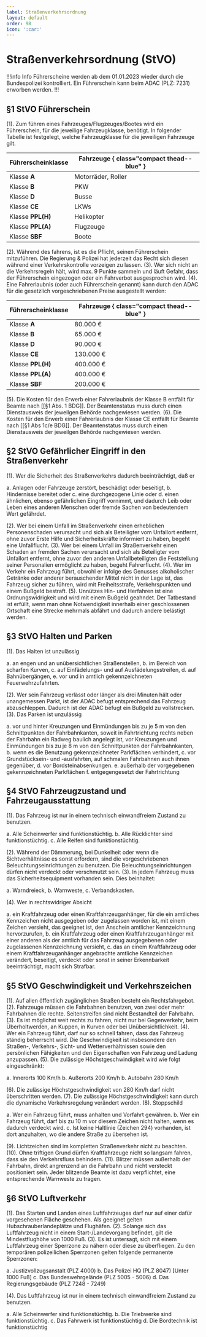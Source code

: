 ```yaml
---
label: Straßenverkehrsordnung
layout: default
order: 98
icon: ':car:'
---
```


# Straßenverkehrsordnung (StVO)

!!!info Info
Führerscheine werden ab dem 01.01.2023 wieder durch die Bundespolizei kontrolliert. Ein Führerschein kann beim ADAC (PLZ: 7231) erworben werden.
!!!

## §1 StVO Führerschein

(1). Zum führen eines Fahrzeuges/Flugzeuges/Bootes wird ein Führerschein, für die jeweilige Fahrzeugklasse, benötigt. In folgender Tabelle ist festgelegt, welche Fahrzeugklasse für die jeweiligen Fahrzeuge gilt.

Führerscheinklasse | Fahrzeuge  { class="compact thead--blue" }
-------------------|-------------------------------------------
Klasse **A**       | Motorräder, Roller
Klasse **B**       | PKW
Klasse **D**       | Busse
Klasse **CE**      | LKWs
Klasse **PPL(H)**  | Helikopter
Klasse **PPL(A)**  | Flugzeuge
Klasse **SBF**     | Boote

(2). Während des fahrens, ist es die Pflicht, seinen Führerschein mitzuführen. Die Regierung & Polizei hat jederzeit das Recht sich diesen während einer Verkehrskontrolle vorzeigen zu lassen.
(3). Wer sich nicht an die Verkehrsregeln hält, wird max. 9 Punkte sammeln und läuft Gefahr, dass der Führerschein eingezogen oder ein Fahrverbot ausgesprochen wird.
(4). Eine Fahrerlaubnis (oder auch Führerschein genannt) kann durch den ADAC für die gesetzlich vorgeschriebenen Preise ausgestellt werden:

Führerscheinklasse | Fahrzeuge  { class="compact thead--blue" }
-------------------|-------------------------------------------
Klasse **A**       | 80.000 €
Klasse **B**       | 65.000 €
Klasse **D**       | 90.000 €
Klasse **CE**      | 130.000 €
Klasse **PPL(H)**  | 400.000 €
Klasse **PPL(A)**  | 400.000 €
Klasse **SBF**     | 200.000 €

(5). Die Kosten für den Erwerb einer Fahrerlaubnis der Klasse B entfällt für Beamte nach [[§1 Abs. 1 BDG]]. Der Beamtenstatus muss durch einen Dienstausweis der jeweilgen Behörde nachgewiesen werden.
(6). Die Kosten für den Erwerb einer Fahrerlaubnis der Klasse CE entfällt für Beamte nach [[§1 Abs 1c/e BDG]]. Der Beamtenstatus muss durch einen Dienstausweis der jeweilgen Behörde nachgewiesen werden.

## §2 StVO Gefährlicher Eingriff in den Straßenverkehr
(1). Wer die Sicherheit des Straßenverkehrs dadurch beeinträchtigt, daß er 

a. Anlagen oder Fahrzeuge zerstört, beschädigt oder beseitigt, 
b. Hindernisse bereitet oder 
c. eine durchgezogene Linie oder
d. einen ähnlichen, ebenso gefährlichen Eingriff vornimmt, und dadurch Leib oder Leben eines anderen Menschen oder fremde Sachen von bedeutendem Wert gefährdet.

(2). Wer bei einem Unfall im Straßenverkehr einen erheblichen Personenschaden verursacht und sich als Beteiligter vom Unfallort entfernt, ohne zuvor Erste Hilfe und Sicherheitskräfte informiert zu haben, begeht eine Unfallflucht.
(3). Wer bei einem Unfall im Straßenverkehr einen Schaden an fremden Sachen verursacht und sich als Beteiligter vom Unfallort entfernt, ohne zuvor den anderen Unfallbeteiligten die Feststellung seiner Personalien ermöglicht zu haben, begeht Fahrerflucht.
(4). Wer im Verkehr ein Fahrzeug führt, obwohl er infolge des Genusses alkoholischer Getränke oder anderer berauschender Mittel nicht in der Lage ist, das Fahrzeug sicher zu führen, wird mit Freiheitsstrafe, Verkehrspunkten und einem Bußgeld bestraft.
(5). Unnützes Hin- und Herfahren ist eine Ordnungswidrigkeit und wird mit einem Bußgeld geahndet. Der Tatbestand ist erfüllt, wenn man ohne Notwendigkeit innerhalb einer geschlossenen Ortschaft eine Strecke mehrmals abfährt und dadurch andere belästigt werden.

## §3 StVO Halten und Parken 
(1). Das Halten ist unzulässig

a. an engen und an unübersichtlichen Straßenstellen,
b. im Bereich von scharfen Kurven,
c. auf Einfädelungs- und auf Ausfädelungsstreifen,
d. auf Bahnübergängen,
e. vor und in amtlich gekennzeichneten Feuerwehrzufahrten.

(2). Wer sein Fahrzeug verlässt oder länger als drei Minuten hält oder unangemessen Parkt, ist der ADAC befugt entsprechend das Fahrzeug abzuschleppen. Dadurch ist der ADAC befugt ein Bußgeld zu vollstrecken.
(3). Das Parken ist unzulässig

a. vor und hinter Kreuzungen und Einmündungen bis zu je 5 m von den Schnittpunkten der Fahrbahnkanten, soweit in Fahrtrichtung rechts neben der Fahrbahn ein Radweg baulich angelegt ist, vor Kreuzungen und Einmündungen bis zu je 8 m von den Schnittpunkten der Fahrbahnkanten,
b. wenn es die Benutzung gekennzeichneter Parkflächen verhindert,
c. vor Grundstücksein- und -ausfahrten, auf schmalen Fahrbahnen auch ihnen gegenüber,
d. vor Bordsteinabsenkungen.
e. außerhalb der vorgegebenen gekennzeichneten Parkflächen
f. entgegengesetzt der Fahrtrichtung

## §4 StVO Fahrzeugzustand und Fahrzeugausstattung
(1). Das Fahrzeug ist nur in einem technisch einwandfreiem Zustand zu benutzen.

a. Alle Scheinwerfer sind funktionstüchtig.
b. Alle Rücklichter sind funktionstüchtig.
c. Alle Reifen sind funktionstüchtig.

(2). Während der Dämmerung, bei Dunkelheit oder wenn die Sichtverhältnisse es sonst erfordern, sind die vorgeschriebenen Beleuchtungseinrichtungen zu benutzen. Die Beleuchtungseinrichtungen dürfen nicht verdeckt oder verschmutzt sein.
(3). In jedem Fahrzeug muss das Sicherheitsequipment vorhanden sein. Dies beinhaltet:

a. Warndreieck,
b. Warnweste,
c. Verbandskasten.

(4). Wer in rechtswidriger Absicht

a. ein Kraftfahrzeug oder einen Kraftfahrzeuganhänger, für die ein amtliches Kennzeichen nicht ausgegeben oder zugelassen worden ist, mit einem Zeichen versieht, das geeignet ist, den Anschein amtlicher Kennzeichnung hervorzurufen,
b. ein Kraftfahrzeug oder einen Kraftfahrzeuganhänger mit einer anderen als der amtlich für das Fahrzeug ausgegebenen oder zugelassenen Kennzeichnung versieht,
c. das an einem Kraftfahrzeug oder einem Kraftfahrzeuganhänger angebrachte amtliche Kennzeichen verändert, beseitigt, verdeckt oder sonst in seiner Erkennbarkeit beeinträchtigt, macht sich Strafbar.

## §5 StVO Geschwindigkeit und Verkehrszeichen
(1). Auf allen öffentlich zugänglichen Straßen besteht ein Rechtsfahrgebot.
(2). Fahrzeuge müssen die Fahrbahnen benutzen, von zwei oder mehr Fahrbahnen die rechte. Seitenstreifen sind nicht Bestandteil der Fahrbahn.
(3). Es ist möglichst weit rechts zu fahren, nicht nur bei Gegenverkehr, beim Überholtwerden, an Kuppen, in Kurven oder bei Unübersichtlichkeit.
(4). Wer ein Fahrzeug führt, darf nur so schnell fahren, dass das Fahrzeug ständig beherrscht wird. Die Geschwindigkeit ist insbesondere den Straßen-, Verkehrs-, Sicht- und Wetterverhältnissen sowie den persönlichen Fähigkeiten und den Eigenschaften von Fahrzeug und Ladung anzupassen.
(5). Die zulässige Höchstgeschwindigkeit wird wie folgt eingeschränkt:

a. Innerorts 100 Km/h
b. Außerorts 200 Km/h
b. Autobahn 280 Km/h

(6). Die zulässige Höchstgeschwindigkeit von 280 Km/h darf nicht überschritten werden.
(7). Die zulässige Höchstgeschwindigkeit kann durch die dynamische Verkehrsregelung verändert werden.
(8). Stoppschild

a. Wer ein Fahrzeug führt, muss anhalten und Vorfahrt gewähren.
b. Wer ein Fahrzeug führt, darf bis zu 10 m vor diesem Zeichen nicht halten, wenn es dadurch verdeckt wird.
c. Ist keine Haltlinie (Zeichen 294) vorhanden, ist dort anzuhalten, wo die andere Straße zu übersehen ist.

(9). Lichtzeichen sind im kompletten Straßenverkehr nicht zu beachten. 
(10). Ohne triftigen Grund dürfen Kraftfahrzeuge nicht so langsam fahren, dass sie den Verkehrsfluss behindern.
(11). Blitzer müssen außerhalb der Fahrbahn, direkt angrenzend an die Fahrbahn und nicht versteckt positioniert sein. Jeder blitzende Beamte ist dazu verpflichtet, eine entsprechende Warnweste zu tragen.

## §6 StVO Luftverkehr
(1). Das Starten und Landen eines Luftfahrzeuges darf nur auf einer dafür vorgesehenen Fläche geschehen. Als geeignet gelten Hubschrauberlandeplätze und Flughäfen.
(2). Solange sich das Luftfahrzeug nicht in einem Start-/Landevorgang befindet, gilt die Mindestflughöhe von 1000 Fuß.
(3). Es ist untersagt, sich mit einem Luftfahrzeug einer Sperrzone zu nähern oder diese zu überfliegen. Zu den temporären polizeilichen Sperrzonen gelten folgende permanente Sperrzonen:

a. Justizvollzugsanstalt (PLZ 4000)
b. Das Polizei HQ (PLZ 8047) [Unter 1000 Fuß]
c. Das Bundeswehrgelände (PLZ 5005 - 5006)
d. Das Regierungsgebäude (PLZ 7248 - 7249)

(4). Das Luftfahrzeug ist nur in einem technisch einwandfreiem Zustand zu benutzen.

a. Alle Scheinwerfer sind funktionstüchtig.
b. Die Triebwerke sind funktionstüchtig.
c. Das Fahrwerk ist funktionstüchtig
d. Die Bordtechnik ist funktionstüchtig

